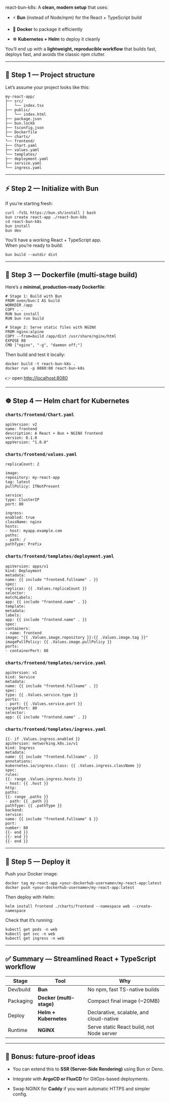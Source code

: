 react-bun-k8s: A **clean, modern setup** that uses:

* ⚡ **Bun** (instead of Node/npm) for the React \+ TypeScript build

* 🐳 **Docker** to package it efficiently

* ☸️ **Kubernetes \+ Helm** to deploy it cleanly

You’ll end up with a **lightweight, reproducible workflow** that builds fast, deploys fast, and avoids the classic npm clutter.

---

## **🧱 Step 1 — Project structure**

Let’s assume your project looks like this:

`my-react-app/`  
`├── src/`  
`│   └── index.tsx`  
`├── public/`  
`│   └── index.html`  
`├── package.json`  
`├── bun.lockb`  
`├── tsconfig.json`  
`├── Dockerfile`  
`└── charts/`  
    `└── frontend/`  
        `├── Chart.yaml`  
        `├── values.yaml`  
        `└── templates/`  
            `├── deployment.yaml`  
            `├── service.yaml`  
            `└── ingress.yaml`

---

## **⚡ Step 2 — Initialize with Bun**

If you’re starting fresh:

`curl -fsSL https://bun.sh/install | bash`  
`bun create react-app ./react-bun-k8s`  
`cd react-bun-k8s`  
`bun install`  
`bun dev`

You’ll have a working React \+ TypeScript app.  
 When you’re ready to build:

`bun build --outdir dist`

---

## **🐳 Step 3 — Dockerfile (multi-stage build)**

Here’s a **minimal, production-ready Dockerfile**:

`# Stage 1: Build with Bun`  
`FROM oven/bun:1 AS build`  
`WORKDIR /app`  
`COPY . .`  
`RUN bun install`  
`RUN bun run build`

`# Stage 2: Serve static files with NGINX`  
`FROM nginx:alpine`  
`COPY --from=build /app/dist /usr/share/nginx/html`  
`EXPOSE 80`  
`CMD ["nginx", "-g", "daemon off;"]`

Then build and test it locally:

`docker build -t react-bun-k8s .`  
`docker run -p 8080:80 react-bun-k8s`

👉 open [http://localhost:8080](http://localhost:8080)

---

## **☸️ Step 4 — Helm chart for Kubernetes**

### **`charts/frontend/Chart.yaml`**

`apiVersion: v2`  
`name: frontend`  
`description: A React + Bun + NGINX frontend`  
`version: 0.1.0`  
`appVersion: "1.0.0"`

### **`charts/frontend/values.yaml`**

`replicaCount: 2`

`image:`  
  `repository: my-react-app`  
  `tag: latest`  
  `pullPolicy: IfNotPresent`

`service:`  
  `type: ClusterIP`  
  `port: 80`

`ingress:`  
  `enabled: true`  
  `className: nginx`  
  `hosts:`  
    `- host: myapp.example.com`  
      `paths:`  
        `- path: /`  
          `pathType: Prefix`

### **`charts/frontend/templates/deployment.yaml`**

`apiVersion: apps/v1`  
`kind: Deployment`  
`metadata:`  
  `name: {{ include "frontend.fullname" . }}`  
`spec:`  
  `replicas: {{ .Values.replicaCount }}`  
  `selector:`  
    `matchLabels:`  
      `app: {{ include "frontend.name" . }}`  
  `template:`  
    `metadata:`  
      `labels:`  
        `app: {{ include "frontend.name" . }}`  
    `spec:`  
      `containers:`  
        `- name: frontend`  
          `image: "{{ .Values.image.repository }}:{{ .Values.image.tag }}"`  
          `imagePullPolicy: {{ .Values.image.pullPolicy }}`  
          `ports:`  
            `- containerPort: 80`

### **`charts/frontend/templates/service.yaml`**

`apiVersion: v1`  
`kind: Service`  
`metadata:`  
  `name: {{ include "frontend.fullname" . }}`  
`spec:`  
  `type: {{ .Values.service.type }}`  
  `ports:`  
    `- port: {{ .Values.service.port }}`  
      `targetPort: 80`  
  `selector:`  
    `app: {{ include "frontend.name" . }}`

### **`charts/frontend/templates/ingress.yaml`**

`{{- if .Values.ingress.enabled }}`  
`apiVersion: networking.k8s.io/v1`  
`kind: Ingress`  
`metadata:`  
  `name: {{ include "frontend.fullname" . }}`  
  `annotations:`  
    `kubernetes.io/ingress.class: {{ .Values.ingress.className }}`  
`spec:`  
  `rules:`  
    `{{- range .Values.ingress.hosts }}`  
    `- host: {{ .host }}`  
      `http:`  
        `paths:`  
          `{{- range .paths }}`  
          `- path: {{ .path }}`  
            `pathType: {{ .pathType }}`  
            `backend:`  
              `service:`  
                `name: {{ include "frontend.fullname" $ }}`  
                `port:`  
                  `number: 80`  
          `{{- end }}`  
    `{{- end }}`  
`{{- end }}`

---

## **🧭 Step 5 — Deploy it**

Push your Docker image:

`docker tag my-react-app <your-dockerhub-username>/my-react-app:latest`  
`docker push <your-dockerhub-username>/my-react-app:latest`

Then deploy with Helm:

`helm install frontend ./charts/frontend --namespace web --create-namespace`

Check that it’s running:

`kubectl get pods -n web`  
`kubectl get svc -n web`  
`kubectl get ingress -n web`

---

## **✅ Summary — Streamlined React \+ TypeScript workflow**

| Stage | Tool | Why |
| ----- | ----- | ----- |
| Dev/build | **Bun** | No npm, fast TS-native builds |
| Packaging | **Docker (multi-stage)** | Compact final image (\~20MB) |
| Deploy | **Helm \+ Kubernetes** | Declarative, scalable, and cloud-native |
| Runtime | **NGINX** | Serve static React build, not Node server |

---

## **🧠 Bonus: future-proof ideas**

* You can extend this to **SSR (Server-Side Rendering)** using Bun or Deno.

* Integrate with **ArgoCD or FluxCD** for GitOps-based deployments.

* Swap NGINX for **Caddy** if you want automatic HTTPS and simpler config.

